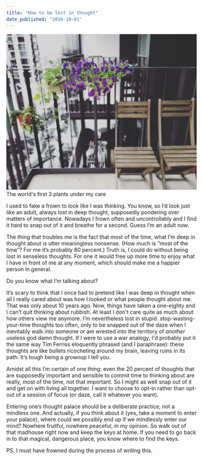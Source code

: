 ```yaml
---
title: "How to be lost in thought"
date_published: "2016-10-01"
---
```


![flowering plants in the balcony](images/IMG_20161001_172942-1024x834.jpg) The world's first 3 plants under my care

I used to fake a frown to look like I was thinking. You know, so I’d look just like an adult, always lost in deep thought, supposedly pondering over matters of importance. Nowadays I frown often and uncontrollably and I find it hard to snap out of it and breathe for a second. Guess I’m an adult now.

The thing that troubles me is the fact that most of the time, what I’m deep in thought about is utter meaningless nonsense. (How much is “most of the time”? For me it’s probably 80 percent.) Truth is, I could do without being lost in senseless thoughts. For one it would free up more time to enjoy what I have in front of me at any moment, which should make me a happier person in general.

Do you know what I’m talking about?

It’s scary to think that I once had to pretend like I was deep in thought when all I really cared about was how I looked or what people thought about me. That was only about 10 years ago. Now, things have taken a one-eighty and I can’t quit thinking about rubbish. At least I don't care quite as much about how others view me anymore. I’m nevertheless lost in stupid. stop-wasting-your-time thoughts too often, only to be snapped out of the daze when I inevitably walk into someone or am wrested into the territory of _another_ useless god damn thought. If I were to use a war analogy, I'd probably put it the same way Tim Ferriss eloquently phrased (and I paraphrase): these thoughts are like bullets ricocheting around my brain, leaving ruins in its path. It’s tough being a grownup I tell you.

Amidst all this I’m certain of one thing: even the 20 percent of thoughts that are supposedly important and sensible to commit time to thinking about are really, most of the time, _not_ that important. So I might as well snap out of it and get on with living all together. I want to choose to opt-in rather than opt-out of a session of focus (or daze, call it whatever you want).

Entering one’s thought palace should be a deliberate practice, not a mindless one. And actually, if you think about it (yes, take a moment to enter your palace), where could we possibly end up if we mindlessly enter our mind? Nowhere fruitful, nowhere peaceful, in my opinion. So walk out of that madhouse right now and keep the keys at home. If you need to go back in to that magical, dangerous place, you know where to find the keys.

PS. I must have frowned during the process of writing this.
